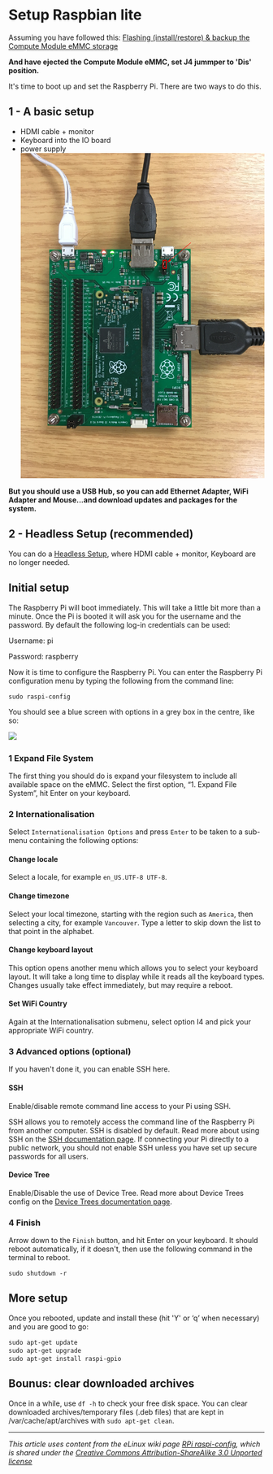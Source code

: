 # Setup Raspbian lite
Assuming you have followed this:
[Flashing (install/restore) & backup the Compute Module eMMC storage](cm-emmc-flashing-install-backup.md)

**And have ejected the Compute Module eMMC, set J4 jummper to 'Dis' position.**

It's time to boot up and set the Raspberry Pi. There are two ways to do this.

## 1 - A basic setup
- HDMI cable + monitor
- Keyboard into the IO board
- power supply
![](CM-basic-setup.png)

**But you should use a USB Hub, so you can add Ethernet Adapter, WiFi Adapter and Mouse...and download updates and packages for the system.**

## 2 - Headless Setup (recommended)
You can do a [Headless Setup](headless-setup.md), where HDMI cable + monitor, Keyboard are no longer needed.

## Initial setup
The Raspberry Pi will boot immediately. This will take a little bit more than a minute. Once the Pi is booted it will ask you for the username and the password. By default the following log-in credentials can be used:

Username: pi

Password: raspberry

Now it is time to configure the Raspberry Pi. You can enter the Raspberry Pi configuration menu by typing the following from the command line:

```
sudo raspi-config
```

You should see a blue screen with options in a grey box in the centre, like so:

![](https://www.howtoforge.com/images/raspbian_basics/big/raspiconfig.png)

### 1 Expand File System
The first thing you should do is expand your filesystem to include all available space on the eMMC. Select the first option, “1. Expand File System”, hit Enter on your keyboard.


### 2 Internationalisation

Select `Internationalisation Options` and press `Enter` to be taken to a sub-menu containing the following options:

<a name="change-locale"></a>
#### Change locale

Select a locale, for example `en_US.UTF-8 UTF-8`.

<a name="change-timezone"></a>
#### Change timezone

Select your local timezone, starting with the region such as `America`, then selecting a city, for example `Vancouver`. Type a letter to skip down the list to that point in the alphabet.

<a name="change-keyboard-layout"></a>
#### Change keyboard layout

This option opens another menu which allows you to select your keyboard layout. It will take a long time to display while it reads all the keyboard types. Changes usually take effect immediately, but may require a reboot.

#### Set WiFi Country

Again at the Internationalisation submenu, select option I4 and pick your appropriate WiFi country.

<a name="advanced-options"></a>
### 3 Advanced options (optional)

If you haven't done it, you can enable SSH here.

<a name="ssh"></a>
#### SSH

Enable/disable remote command line access to your Pi using SSH.

SSH allows you to remotely access the command line of the Raspberry Pi from another computer. SSH is disabled by default. Read more about using SSH on the [SSH documentation page](../remote-access/ssh/README.md). If connecting your Pi directly to a public network, you should not enable SSH unless you have set up secure passwords for all users.

<a name="device-tree"></a>
#### Device Tree

Enable/Disable the use of Device Tree. Read more about Device Trees config on the [Device Trees documentation page](https://www.raspberrypi.org/documentation/configuration/device-tree.md).

<a name="spi"></a>

### 4 Finish

Arrow down to the `Finish` button, and hit Enter on your keyboard. It should reboot automatically, if it doesn't, then use the following command in the terminal to reboot.

```
sudo shutdown -r

```
## More setup
Once you rebooted, update and install these (hit 'Y' or ‘q’ when necessary) and you are good to go:
```
sudo apt-get update
sudo apt-get upgrade
sudo apt-get install raspi-gpio
```

## Bounus: clear downloaded archives
Once in a while, use `df -h` to check your free disk space. You can clear downloaded archives/temporary files (.deb files) that are kept in /var/cache/apt/archives with `sudo apt-get clean`.

---

*This article uses content from the eLinux wiki page [RPi raspi-config](http://elinux.org/RPi_raspi-config), which is shared under the [Creative Commons Attribution-ShareAlike 3.0 Unported license](http://creativecommons.org/licenses/by-sa/3.0/)*

